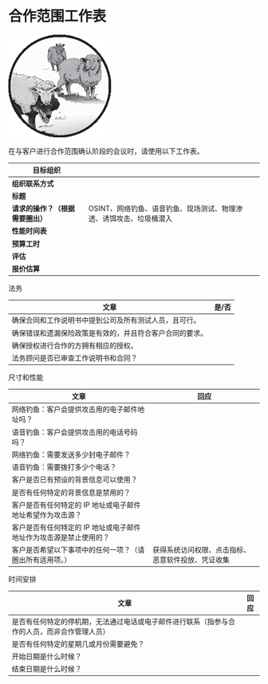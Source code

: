 # 合作范围工作表

![](img/chapterart.png)

在与客户进行合作范围确认阶段的会议时，请使用以下工作表。

| **目标组织** |  |
| --- | --- |
| **组织联系方式** |  |
| **标题** |  |
| **请求的操作？（根据需要圈出）** | OSINT、网络钓鱼、语音钓鱼、现场测试、物理渗透、诱饵攻击、垃圾桶潜入 |
| **性能时间表** |  |
| **预算工时** |  |
| **评估** |  |
| **报价估算** |  |

法务

| **文章** | **是/否** |
| --- | --- |
| 确保合同和工作说明书中提到公司及所有测试人员，且可行。 |  |
| 确保错误和遗漏保险政策是有效的，并且符合客户合同的要求。 |  |
| 确保授权进行合作的方拥有相应的授权。 |  |
| 法务顾问是否已审查工作说明书和合同？ |  |

尺寸和性能

| **文章** | **回应** |
| --- | --- |
| 网络钓鱼：客户会提供攻击用的电子邮件地址吗？ |  |
| 语音钓鱼：客户会提供攻击用的电话号码吗？ |  |
| 网络钓鱼：需要发送多少封电子邮件？ |  |
| 语音钓鱼：需要拨打多少个电话？ |  |
| 客户是否已有预设的背景信息可以使用？ |  |
| 是否有任何特定的背景信息是禁用的？ |  |
| 客户是否有任何特定的 IP 地址或电子邮件地址希望作为攻击源？ |  |
| 客户是否有任何特定的 IP 地址或电子邮件地址作为攻击源是禁止使用的？ |  |
| 客户是否希望以下事项中的任何一项？（请圈出所有适用项。） | 获得系统访问权限、点击指标、恶意软件投放、凭证收集 |

时间安排

| **文章** | **回应** |
| --- | --- |
| 是否有任何特定的停机期，无法通过电话或电子邮件进行联系（指参与合作的人员，而非合作管理人员） |  |
| 是否有任何特定的星期几或月份需要避免？ |  |
| 开始日期是什么时候？ |  |
| 结束日期是什么时候？ |  |
